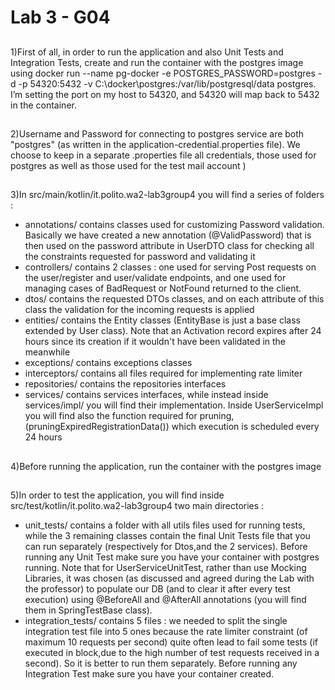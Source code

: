 # Lab 3 - G04


##
1)First of all, in order to run the application and also Unit Tests and Integration Tests, create and run the container with the postgres image using
   docker run --name pg-docker -e POSTGRES_PASSWORD=postgres -d -p 54320:5432 -v C:\docker\postgres:/var/lib/postgresql/data  postgres.
   I’m setting the port on my host to 54320, and 54320 will map back to 5432 in the container.
##
2)Username and Password for connecting to postgres service are both "postgres" (as written in the application-credential.properties file). We choose to keep in a separate .properties file 
all credentials, those used for postgres as well as those used for the test mail account )
##
3)In src/main/kotlin/it.polito.wa2-lab3group4 you will find a series of folders : 
   - annotations/ contains classes used for customizing Password validation. Basically we have created
     a new annotation (@ValidPassword) that is then used on the password attribute in UserDTO class for 
     checking all the constraints requested for password and validating it
   - controllers/ contains 2 classes : one used for serving Post requests on the user/register and user/validate endpoints,
    and one used for managing cases of BadRequest or NotFound returned to the client.
   - dtos/ contains the requested DTOs classes, and on each attribute of this class the validation for the incoming requests 
   is applied
   - entities/ contains the Entity classes (EntityBase is just a base class extended by User class).
     Note that an Activation record expires after 24 hours since its creation if it wouldn't have been validated in the meanwhile
   - exceptions/ contains exceptions classes
   - interceptors/ contains all files required for implementing rate limiter
   - repositories/ contains the repositories interfaces
   - services/ contains  services interfaces, while instead inside services/impl/ you will find
     their implementation. Inside UserServiceImpl you will find also the function required for pruning,
     (pruningExpiredRegistrationData()) which execution is scheduled every 24 hours

##
4)Before running the application, run the container with the postgres image
##
5)In order to test the application, you will find inside src/test/kotlin/it.polito.wa2-lab3group4 
   two main directories : 
   - unit_tests/ contains a folder with all utils files used for running tests, while the 3 remaining classes
     contain the final Unit Tests file that you can run separately (respectively for Dtos,and the 2 services).
     Before running any Unit Test make sure you have your container with postgres running.
     Note that for UserServiceUnitTest, rather than use Mocking Libraries, it was chosen (as discussed and agreed during the Lab with the professor)
     to populate our DB (and to clear it after every test execution) using @BeforeAll and @AfterAll
     annotations (you will find them in SpringTestBase class).
   - integration_tests/ contains 5 files : we needed to split the single integration test file into 5 ones because
     the rate limiter constraint (of maximum 10 requests per second) quite often lead to fail some tests (if executed
     in block,due to the high number of test requests received in a second). So it is better to run them separately.
     Before running any Integration Test make sure you have your container created.